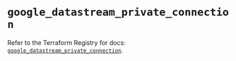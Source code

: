 # `google_datastream_private_connection`

Refer to the Terraform Registry for docs: [`google_datastream_private_connection`](https://registry.terraform.io/providers/hashicorp/google-beta/5.22.0/docs/resources/google_datastream_private_connection).
